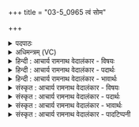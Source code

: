 +++
title = "03-5_0965 त्वं सोम"

+++
<details><summary>पदपाठः</summary>

त्वम्। सो꣣म। नृमा꣡द꣢नः। नृ꣣। मा꣡द꣢꣯नः। प꣡व꣢꣯स्व। च꣣र्षणीधृ꣡तिः꣢। च꣣र्षणि। धृ꣡तिः꣢꣯। स꣡स्निः꣢꣯। यः। अ꣣नुमा꣡द्यः꣢। अ꣣नु। मा꣡द्यः꣢꣯। ९६५।
</details>

<details><summary>अधिमन्त्रम् (VC)</summary>

- पवमानः सोमः
- असितः काश्यपो देवलो वा
- गायत्री
- षड्जः
</details>

<details><summary>हिन्दी : आचार्य रामनाथ वेदालंकार - विषयः</summary>

आगे पुनः परमात्मा के विषय का वर्णन है।
</details>

<details><summary>हिन्दी : आचार्य रामनाथ वेदालंकार - पदार्थः</summary>

पदार्थान्वयभाषाः -  हे(सोम)रस के भण्डार,शुभकर्मों में प्रेरक,चन्द्रमा के समान आह्लाददायक,सर्वान्तर्यामी,परमपिता जगदीश्वर! (नृमादनः)मनुष्यों को आनन्दित करनेवाले, (चर्षणीधृतिः)मनुष्यों को धारण करनेवाले(त्वम्)आप(पवस्व)हमें पवित्र कीजिए, (यः)जो आप(सस्निः)सर्वथा शुद्ध और(अनुमाद्यः)अनुनय द्वारा प्रसन्न करने योग्य हो ॥५॥
</details>

<details><summary>हिन्दी : आचार्य रामनाथ वेदालंकार - भावार्थः</summary>

भावार्थभाषाः -  जिस विशुद्ध परमात्मा में पाप की कणिका भी नहीं है,वह उपासकों को निर्मल करके पवित्र आनन्दरस से तृप्त करता है ॥५॥
</details>

<details><summary>संस्कृत : आचार्य रामनाथ वेदालंकार - विषयः</summary>

अथ पुनरपि परमात्मविषयमाह।
</details>

<details><summary>संस्कृत : आचार्य रामनाथ वेदालंकार - पदार्थः</summary>

पदार्थान्वयभाषाः -  हे(सोम)रसागार,शुभकर्मसु प्रेरक,चन्द्रवदाह्लादक,सर्वान्तर्यामिन् परमपितर्जगदीश! (नृमादनः)नॄन् मनुष्यान् मादयति हर्षयतीति तथाविध(चर्षणीधृतिः)मनुष्याणां धारयिता(त्वम् पवस्व)अस्मान् पवित्रीकुरु, (यः)यः त्वम्(सस्निः)सर्वथा शुद्धः।[ष्णा शौचे धातोः ‘आदृगमहनजनः किकिनौ लिट् च। अ० ३।२।१७१’ इत्यनेन किन् प्रत्ययः,तस्य च लिड्वत्त्वाद् द्वित्वम्।] (अनुमाद्यः)अनुनयेन प्रसादनीयश्च असि ॥५॥
</details>

<details><summary>संस्कृत : आचार्य रामनाथ वेदालंकार - भावार्थः</summary>

भावार्थभाषाः -  यस्मिन् विशुद्धे परमात्मनि कल्मषस्य कणिकापि नास्ति स उपासकान् निर्मलान् कृत्वा पूतेनानन्दरसेन परिप्रीणाति ॥५॥
</details>

<details><summary>संस्कृत : आचार्य रामनाथ वेदालंकार - पादटिप्पनी</summary>

टिप्पणी:   १.ऋ० ९।२४।४ ‘चर्षणी॒सहे॑’ इति पाठः।
</details>